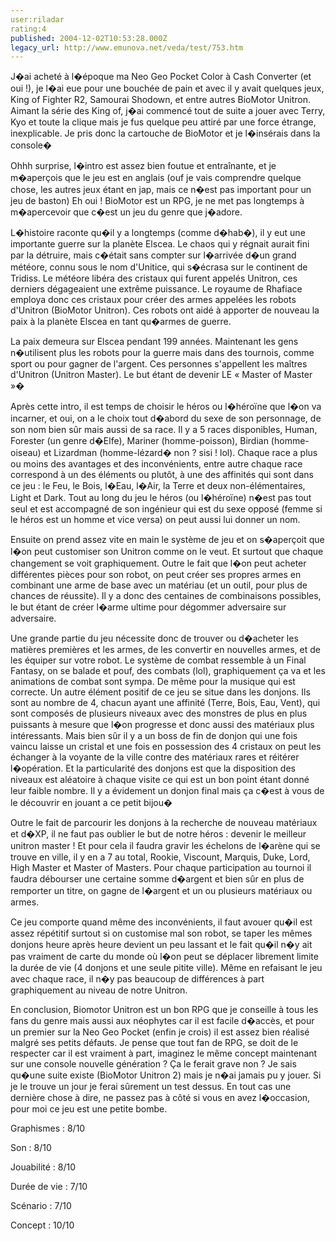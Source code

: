 ```yaml
---
user:riladar
rating:4
published: 2004-12-02T10:53:28.000Z
legacy_url: http://www.emunova.net/veda/test/753.htm
---
```

J�ai acheté à l�époque ma Neo Geo Pocket Color à Cash Converter (et oui !), je l�ai eue pour une bouchée de pain et avec il y avait quelques jeux, King of Fighter R2, Samourai Shodown, et entre autres BioMotor Unitron. Aimant la série des King of, j�ai commencé tout de suite a jouer avec Terry, Kyo et toute la clique mais je fus quelque peu attiré par une force étrange, inexplicable. Je pris donc la cartouche de BioMotor et je l�insérais dans la console�   

  

Ohhh surprise, l�intro est assez bien foutue et entraînante, et je m�aperçois que le jeu est en anglais (ouf je vais comprendre quelque chose, les autres jeux étant en jap, mais ce n�est pas important pour un jeu de baston) Eh oui ! BioMotor est un RPG, je ne met pas longtemps à m�apercevoir que c�est un jeu du genre que j�adore.   

  

L�histoire raconte qu�il y a longtemps (comme d�hab�), il y eut une importante guerre sur la planète Elscea. Le chaos qui y régnait aurait fini par la détruire, mais c�était sans compter sur l�arrivée d�un grand météore, connu sous le nom d'Unitice, qui s�écrasa sur le continent de Tridiss. Le météore libéra des cristaux qui furent appelés Unitron, ces derniers dégageaient une extrême puissance. Le royaume de Rhafiace employa donc ces cristaux pour créer des armes appelées les robots d'Unitron (BioMotor Unitron). Ces robots ont aidé à apporter de nouveau la paix à la planète Elscea en tant qu�armes de guerre.  

  

La paix demeura sur Elscea pendant 199 années. Maintenant les gens n�utilisent plus les robots pour la guerre mais dans des tournois, comme sport ou pour gagner de l'argent. Ces personnes s'appellent les maîtres d'Unitron (Unitron Master). Le but étant de devenir LE « Master of Master »�  

  

Après cette intro, il est temps de choisir le héros ou l�héroïne que l�on va incarner, et oui, on a le choix tout d�abord du sexe de son personnage, de son nom bien sûr mais aussi de sa race. Il y a 5 races disponibles, Human, Forester (un genre d�Elfe), Mariner (homme-poisson), Birdian (homme-oiseau) et Lizardman (homme-lézard� non ? sisi ! lol). Chaque race a plus ou moins des avantages et des inconvénients, entre autre chaque race correspond à un des éléments ou plutôt, à une des affinités qui sont dans ce jeu : le Feu, le Bois, l�Eau, l�Air, la Terre et deux non-élémentaires, Light et Dark. Tout au long du jeu le héros (ou l�héroïne) n�est pas tout seul et est accompagné de son ingénieur qui est du sexe opposé (femme si le héros est un homme et vice versa) on peut aussi lui donner un nom.  

  

Ensuite on prend assez vite en main le système de jeu et on s�aperçoit que l�on peut customiser son Unitron comme on le veut. Et surtout que chaque changement se voit graphiquement. Outre le fait que l�on peut acheter différentes pièces pour son robot, on peut créer ses propres armes en combinant une arme de base avec un matériau (et un outil, pour plus de chances de réussite). Il y a donc des centaines de combinaisons possibles, le but étant de créer l�arme ultime pour dégommer adversaire sur adversaire.   

  

Une grande partie du jeu nécessite donc de trouver ou d�acheter les matières premières et les armes, de les convertir en nouvelles armes, et de les équiper sur votre robot. Le système de combat ressemble à un Final Fantasy, on se balade et pouf, des combats (lol), graphiquement ça va et les animations de combat sont sympa. De même pour la musique qui est correcte. Un autre élément positif de ce jeu se situe dans les donjons. Ils sont au nombre de 4, chacun ayant une affinité (Terre, Bois, Eau, Vent), qui sont composés de plusieurs niveaux avec des monstres de plus en plus puissants à mesure que l�on progresse et donc aussi des matériaux plus intéressants. Mais bien sûr il y a un boss de fin de donjon qui une fois vaincu laisse un cristal et une fois en possession des 4 cristaux on peut les échanger à la voyante de la ville contre des matériaux rares et réitérer l�opération. Et la particularité des donjons est que la disposition des niveaux est aléatoire à chaque visite ce qui est un bon point étant donné leur faible nombre. Il y a évidement un donjon final mais ça c�est à vous de le découvrir en jouant a ce petit bijou�  

  

Outre le fait de parcourir les donjons à la recherche de nouveau matériaux et d�XP, il ne faut pas oublier le but de notre héros : devenir le meilleur unitron master ! Et pour cela il faudra gravir les échelons de l�arène qui se trouve en ville, il y en a 7 au total, Rookie, Viscount, Marquis, Duke, Lord, High Master et Master of Masters. Pour chaque participation au tournoi il faudra débourser une certaine somme d�argent et bien sûr en plus de remporter un titre, on gagne de l�argent et un ou plusieurs matériaux ou armes.   

  

Ce jeu comporte quand même des inconvénients, il faut avouer qu�il est assez répétitif surtout si on customise mal son robot, se taper les mêmes donjons heure après heure devient un peu lassant et le fait qu�il n�y ait pas vraiment de carte du monde où l�on peut se déplacer librement limite la durée de vie (4 donjons et une seule pitite ville). Même en refaisant le jeu avec chaque race, il n�y pas beaucoup de différences à part graphiquement au niveau de notre Unitron.  

  

En conclusion, Biomotor Unitron est un bon RPG que je conseille à tous les fans du genre mais aussi aux néophytes car il est facile d�accès, et pour un premier sur la Neo Geo Pocket (enfin je crois) il est assez bien réalisé malgré ses petits défauts. Je pense que tout fan de RPG, se doit de le respecter car il est vraiment à part, imaginez le même concept maintenant sur une console nouvelle génération ? Ça le ferait grave non ? Je sais qu�une suite existe (BioMotor Unitron 2) mais je n�ai jamais pu y jouer. Si je le trouve un jour je ferai sûrement un test dessus. En tout cas une dernière chose à dire, ne passez pas à côté si vous en avez l�occasion, pour moi ce jeu est une petite bombe.  

  

Graphismes : 8/10  

Son : 8/10  

Jouabilité : 8/10  

Durée de vie : 7/10  

Scénario : 7/10  

Concept : 10/10